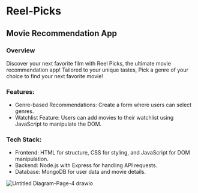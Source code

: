 # Reel-Picks
## Movie Recommendation App 
### Overview
Discover your next favorite film with Reel Picks, the ultimate movie recommendation app! Tailored to your unique tastes, Pick a genre of your choice to find your next favorite movie!
### Features:
* Genre-based Recommendations: Create a form where users can select genres.
* Watchlist Feature: Users can add movies to their watchlist using JavaScript to manipulate the DOM.
### Tech Stack:
* Frontend: HTML for structure, CSS for styling, and JavaScript for DOM manipulation.
* Backend: Node.js with Express for handling API requests.
* Database: MongoDB for user data and movie details.



![Untitled Diagram-Page-4 drawio](https://github.com/user-attachments/assets/1600531b-18de-4528-8bfd-df3be2b9687b)
